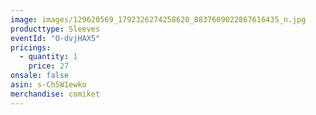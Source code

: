 ```yaml
---
image: images/129620569_1792326274258620_8837609022867616435_n.jpg
producttype: Sleeves
eventId: "O-dvjHAX5"
pricings:
  - quantity: 1
    price: 27
onsale: false
asin: s-Ch5W1ewko
merchandise: comiket
---
```

